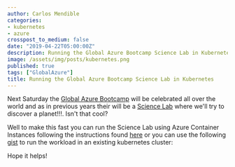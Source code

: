```yaml
---
author: Carlos Mendible
categories:
- kubernetes
- azure
crosspost_to_medium: false
date: "2019-04-22T05:00:00Z"
description: Running the Global Azure Bootcamp Science Lab in Kubernetes
image: /assets/img/posts/kubernetes.png
published: true
tags: ["GlobalAzure"]
title: Running the Global Azure Bootcamp Science Lab in Kubernetes
---
```


Next Saturday the [Global Azure Bootcamp](https://global.azurebootcamp.net) will be celebrated all over the world and as in previous years their will be a [Science Lab](https://global.azurebootcamp.net/global-azure-science-lab-2019/) where we'll try to discover a planet!!!. Isn't that cool?

Well to make this fast you can run the Science Lab using Azure Container Instances following the instructions found [here](https://github.com/intelequia/GAB2019ScienceLab) or you can use the following [gist](https://gist.github.com/cmendible/8ce226b5996c92a020fe1761ff7325aa) to run the workload in an existing kubernetes cluster:

<script src="https://gist.github.com/cmendible/8ce226b5996c92a020fe1761ff7325aa.js"></script>

Hope it helps!